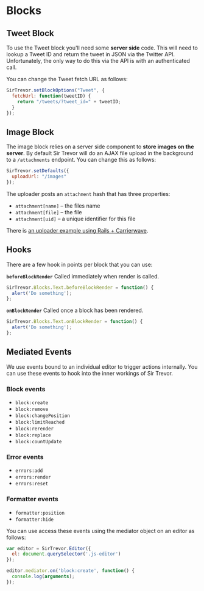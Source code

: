 <a name="3"></a>
# Blocks

<a name="3-1"></a>
## Tweet Block

To use the Tweet block you'll need some **server side** code. This will need to lookup a Tweet ID and return the tweet in JSON via the Twitter API. Unfortunately, the only way to do this via the API is with an authenticated call.

You can change the Tweet fetch URL as follows:

```js
SirTrevor.setBlockOptions("Tweet", {
  fetchUrl: function(tweetID) {
    return "/tweets/?tweet_id=" + tweetID;
  }
});
```

<a name="3-2"></a>
## Image Block

The image block relies on a server side component to **store images on the server**. By default Sir Trevor will do an AJAX file upload in the background to a `/attachments` endpoint. You can change this as follows:

```js
SirTrevor.setDefaults({
  uploadUrl: "/images"
});
```

The uploader posts an `attachment` hash that has three properties:

  * `attachment[name]` – the files name
  * `attachment[file]` – the file
  * `attachment[uid]` – a unique identifier for this file

There is [an uploader example using Rails + Carrierwave](https://gist.github.com/cjbell/7091537).

<a name="3-3"></a>
## Hooks

There are a few hook in points per block that you can use:

**`beforeBlockRender`**
Called immediately when render is called.

```js
SirTrevor.Blocks.Text.beforeBlockRender = function() {
  alert('Do something');
};
```

**`onBlockRender`**
Called once a block has been rendered.

```js
SirTrevor.Blocks.Text.onBlockRender = function() {
  alert('Do something');
};
```

<a name="3-4"></a>
## Mediated Events

We use events bound to an individual editor to trigger actions internally. You can use these events to hook into the inner workings of Sir Trevor. 

<a name="3-4-1"></a>
### Block events

* `block:create`
* `block:remove`
* `block:changePosition`
* `block:limitReached`
* `block:rerender`
* `block:replace`
* `block:countUpdate`

<a name="3-4-2"></a>
### Error events

* `errors:add`
* `errors:render`
* `errors:reset`

<a name="3-4-3"></a>
### Formatter events

* `formatter:position`
* `formatter:hide`

You can use access these events using the mediator object on an editor as follows:

```js
var editor = SirTrevor.Editor({
  el: document.querySelector('.js-editor')
});

editor.mediator.on('block:create', function() {
  console.log(arguments);
});
```
